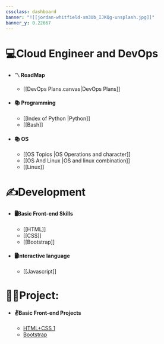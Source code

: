 ```yaml
---
cssclass: dashboard
banner: "![[jordan-whitfield-sm3Ub_IJKQg-unsplash.jpg]]"
banner_y: 0.22667
---
```


# 💻Cloud Engineer and DevOps

- #### 〽️ RoadMap
	- [[DevOps Plans.canvas|DevOps Plans]]
- #### 📚 Programming
	- [[Index of Python |Python]]
	- [[Bash]]
- #### 📚 OS
	- [[OS Topics |OS Operations and character]]
	- [[OS And Linux |OS and linux combination]]
	- [[Linux]] 



# ✍️Development

* #### 🖥️Basic Front-end Skills
	* [[HTML]]
	* [[CSS]]
	* [[Bootstrap]]
* #### 🖥️Interactive language
	* [[Javascript]]


# 👨‍💻Project:

* #### ✌️Basic Front-end Projects
	* [ HTML+CSS 1](https://github.com/Gkcloud5/HTML-CSS-1)
	* [Bootstrap](https://github.com/Gkcloud5/GK-Bootstrap)



